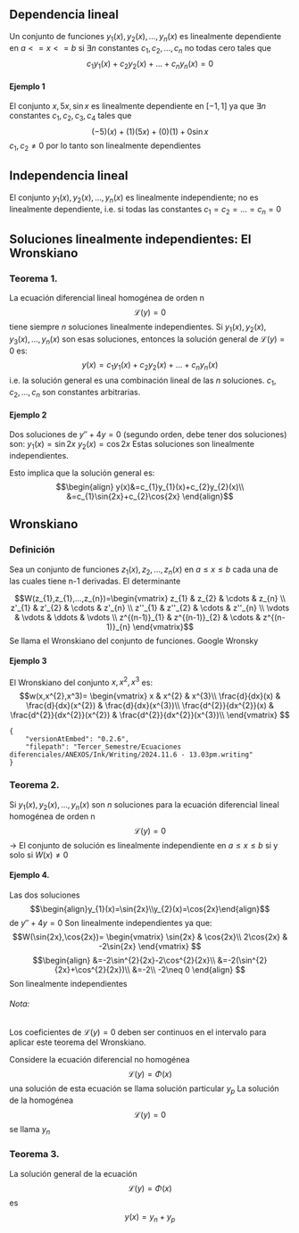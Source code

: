 ## Dependencia lineal
Un conjunto de funciones ${y_{1}(x), y_{2}(x),...,y_{n}(x)}$ es linealmente dependiente en $a<=x<=b$ si $\exists n$ constantes $c_{1},c_{2},...,c_{n}$ no todas cero tales que
$$c_{1}y_{1}(x)+c_{2}y_{2}(x)+...+c_{n}y_{n}(x)=0$$
#### Ejemplo 1
El conjunto ${x, 5x, \sin{x}}$ es linealmente dependiente en $[-1,1]$ ya que $\exists n$ constantes $c_{1},c_{2},c_{3},c_{4}$ tales que
$$(-5)(x)+(1)(5x)+(0)(1)+0\sin {x}$$
$c_{1},c_{2}\neq 0$ por lo tanto son linealmente dependientes

## Independencia lineal
El conjunto ${y_{1}(x),y_{2}(x),...,y_{n}(x)}$ es linealmente independiente; no es linealmente dependiente, i.e. si todas las constantes $c_{1}=c_{2}=...=c_{n}=0$
## Soluciones linealmente independientes: El Wronskiano
### Teorema 1.
La ecuación diferencial lineal homogénea de orden n
$$\mathcal L(y)=0$$
tiene siempre $n$ soluciones linealmente independientes.
Si $y_{1}(x),y_{2}(x),y_{3}(x),...,y_{n}(x)$ son esas soluciones, entonces la solución general de $\mathcal L(y)=0$
es:
$$y(x)=c_{1}y_{1}(x)+c_{2}y_{2}(x)+...+c_{n}y_{n}(x)$$
i.e. la solución general es una combinación lineal de las $n$ soluciones.
$c_{1},c_{2},...,c_{n}$ son constantes arbitrarias.
#### Ejemplo 2
Dos soluciones de $y''+4y=0$ (segundo orden, debe tener dos soluciones)
son:
$y_{1}(x)=\sin{2x}$
$y_{2}(x)=\cos{2x}$
Estas soluciones son linealmente independientes.

Esto implica que la solución general es:
$$\begin{align} 
y(x)&=c_{1}y_{1}(x)+c_{2}y_{2}(x)\\
&=c_{1}\sin{2x}+c_{2}\cos{2x}
\end{align}$$
## Wronskiano
### Definición
Sea un conjunto de funciones $z_{1}(x),z_{2},...,z_{n}(x)$ en $a\leq x\leq b$ cada una de las cuales tiene n-1 derivadas. El determinante 

$$W(z_{1},z_{1},...,z_{n})=\begin{vmatrix} z_{1} & z_{2} & \cdots & z_{n} \\ z'_{1} & z'_{2} & \cdots & z'_{n} \\ z''_{1} & z''_{2} & \cdots & z''_{n} \\ \vdots & \vdots & \ddots & \vdots \\ z^{(n-1)}_{1} & z^{(n-1)}_{2} & \cdots & z^{(n-1)}_{n} \end{vmatrix}$$
Se llama el Wronskiano del conjunto de funciones.
Google Wronsky
#### Ejemplo 3
El Wronskiano del conjunto ${{x,x^{2},x^{3}}}$ es:
$$w(x,x^{2},x^3)=
\begin{vmatrix} 
x & x^{2} & x^{3}\\ 
\frac{d}{dx}(x) & \frac{d}{dx}(x^{2}) & \frac{d}{dx}(x^{3})\\ 
\frac{d^{2}}{dx^{2}}(x) & \frac{d^{2}}{dx^{2}}(x^{2}) & \frac{d^{2}}{dx^{2}}(x^{3})\\  
\end{vmatrix}
 $$
 
```handwritten-ink
{
	"versionAtEmbed": "0.2.6",
	"filepath": "Tercer_Semestre/Ecuaciones diferenciales/ANEXOS/Ink/Writing/2024.11.6 - 13.03pm.writing"
}
```

### Teorema 2.
Si $y_{1}(x),y_{2}(x),...,y_{n}(x)$ son $n$ soluciones para la ecuación diferencial lineal homogénea de orden n
$$\mathcal L(y)=0$$
$\rightarrow$ El conjunto de solución es linealmente independiente en $a\leq x\leq b$  si y solo si $W(x)\neq 0$
#### Ejemplo 4.
Las dos soluciones $$\begin{align}y_{1}(x)=\sin{2x}\\y_{2}(x)=\cos{2x}\end{align}$$
de $y''+4y=0$
Son linealmente independientes ya que:
$$W(\sin{2x},\cos{2x})=
\begin{vmatrix} 
\sin{2x} & \cos{2x}\\
2\cos{2x} & -2\sin{2x}
\end{vmatrix}
$$
$$\begin{align}
&=-2\sin^{2}{2x}-2\cos^{2}{2x}\\
&=-2(\sin^{2}{2x}+\cos^{2}{2x})\\
&=-2\\
-2\neq 0
\end{align}
$$
Son linealmente independientes

###### Nota:
Los coeficientes de $\mathcal L(y)=0$ deben ser continuos en el intervalo para aplicar este teorema del Wronskiano.

Considere la ecuación diferencial no homogénea $$\mathcal L(y)=\Phi (x)$$una solución de esta ecuación se llama solución particular $y_{p}$
La solución de la homogénea $$\mathcal L(y)=0$$
se llama $y_{n}$
### Teorema 3.
La solución general de la ecuación 
$$\mathcal L(y)=\Phi(x)$$
es
$$y(x)=y_{n}+y_{p}$$
